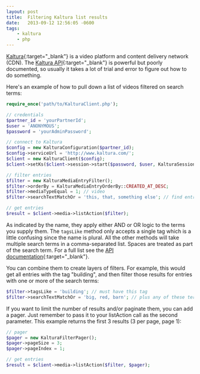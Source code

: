 ```yaml
---
layout: post
title:  Filtering Kaltura list results
date:   2013-09-12 12:56:05 -0600
tags:
    - kaltura
    - php
---
```


[Kaltura](http://corp.kaltura.com){:target="_blank"} is a video platform and content delivery network (CDN). The [Kaltura API](http://www.kaltura.com/api_v3/testmeDoc/index.php){:target="_blank"} is powerful but poorly documented, so usually it takes a lot of trial and error to figure out how to do something.

Here's an example of how to pull down a list of videos filtered on search terms:

```php
require_once('path/to/KalturaClient.php');

// credentials
$partner_id = 'yourPartnerId';
$user = 'ANONYMOUS';
$password = 'yourAdminPassword';

// connect to Kaltura
$config = new KalturaConfiguration($partner_id);
$config->serviceUrl = 'http://www.kaltura.com/';
$client = new KalturaClient($config);
$client->setKs($client->session->start($password, $user, KalturaSessionType::ADMIN));

// filter entries
$filter = new KalturaMediaEntryFilter();
$filter->orderBy = KalturaMediaEntryOrderBy::CREATED_AT_DESC;
$filter->mediaTypeEqual = 1; // video
$filter->searchTextMatchOr = 'this, that, something else'; // find entries with any of these terms

// get entries
$result = $client->media->listAction($filter);
```

As indicated by the name, they apply either AND or OR logic to the terms you supply them. The `tagsLike` method only accepts a single tag which is a little confusing since the name is plural. All the other methods will take multiple search terms in a comma-separated list. Spaces are treated as part of the search term. For a full list see the [API documentation](http://www.kaltura.com/api_v3/testmeDoc/index.php?object=KalturaBaseEntryBaseFilter){:target="_blank"}.

You can combine them to create layers of filters. For example, this would get all entries with the tag "building", and then filter those results for entries with one or more of the search terms:

```php
$filter->tagsLike = 'building'; // must have this tag
$filter->searchTextMatchOr = 'big, red, barn'; // plus any of these terms
```

If you want to limit the number of results and/or paginate them, you can add a pager. Just remember to pass it to your listAction call as the second parameter. This example returns the first 3 results (3 per page, page 1):

```php
// pager
$pager = new KalturaFilterPager();
$pager->pageSize = 3;
$pager->pageIndex = 1;

// get entries
$result = $client->media->listAction($filter, $pager);
```
